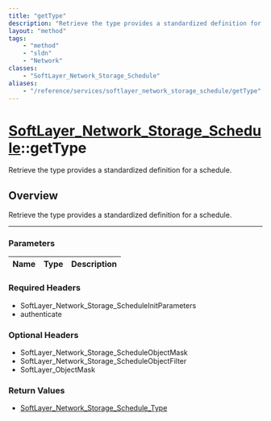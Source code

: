 ```yaml
---
title: "getType"
description: "Retrieve the type provides a standardized definition for a schedule."
layout: "method"
tags:
    - "method"
    - "sldn"
    - "Network"
classes:
    - "SoftLayer_Network_Storage_Schedule"
aliases:
    - "/reference/services/softlayer_network_storage_schedule/getType"
---
```

# [SoftLayer_Network_Storage_Schedule](/reference/services/SoftLayer_Network_Storage_Schedule)::getType

Retrieve the type provides a standardized definition for a schedule.


## Overview 
Retrieve the type provides a standardized definition for a schedule.

-----

### Parameters 
|Name | Type | Description |
| --- | --- | --- |


### Required Headers
* SoftLayer_Network_Storage_ScheduleInitParameters
* authenticate


### Optional Headers
* SoftLayer_Network_Storage_ScheduleObjectMask
* SoftLayer_Network_Storage_ScheduleObjectFilter
* SoftLayer_ObjectMask

### Return Values
* <a href='/reference/datatypes/SoftLayer_Network_Storage_Schedule_Type'>SoftLayer_Network_Storage_Schedule_Type </a>




